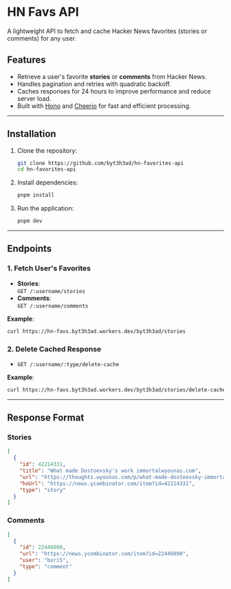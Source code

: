 # HN Favs API

A lightweight API to fetch and cache Hacker News favorites (stories or comments) for any user.

## Features

- Retrieve a user's favorite **stories** or **comments** from Hacker News.
- Handles pagination and retries with quadratic backoff.
- Caches responses for 24 hours to improve performance and reduce server load.
- Built with [Hono](https://hono.dev) and [Cheerio](https://cheerio.js.org) for fast and efficient processing.

---

## Installation

1. Clone the repository:

   ```bash
   git clone https://github.com/byt3h3ad/hn-favorites-api
   cd hn-favorites-api
   ```

2. Install dependencies:

   ```bash
   pnpm install
   ```

3. Run the application:
   ```bash
   pnpm dev
   ```

---

## Endpoints

### 1. **Fetch User's Favorites**

- **Stories**:  
  `GET /:username/stories`
- **Comments**:  
  `GET /:username/comments`

**Example**:

```bash
curl https://hn-favs.byt3h3ad.workers.dev/byt3h3ad/stories
```

### 2. **Delete Cached Response**

- `GET /:username/:type/delete-cache`

**Example**:

```bash
curl https://hn-favs.byt3h3ad.workers.dev/byt3h3ad/stories/delete-cache
```

---

## Response Format

### **Stories**

```json
[
  {
    "id": 42214331,
    "title": "What made Dostoevsky's work immortalwyounas.com",
    "url": "https://thoughts.wyounas.com/p/what-made-dostoevsky-immortal",
    "hnUrl": "https://news.ycombinator.com/item?id=42214331",
    "type": "story"
  }
]
```

### **Comments**

```json
[
  {
    "id": 22446090,
    "url": "https://news.ycombinator.com/item?id=22446090",
    "user": "bori5",
    "type": "comment"
  }
]
```

